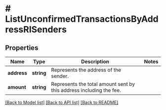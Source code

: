 # # ListUnconfirmedTransactionsByAddressRISenders

## Properties

Name | Type | Description | Notes
------------ | ------------- | ------------- | -------------
**address** | **string** | Represents the address of the sender. |
**amount** | **string** | Represents the total amount sent by this address including the fee. |

[[Back to Model list]](../../README.md#models) [[Back to API list]](../../README.md#endpoints) [[Back to README]](../../README.md)
